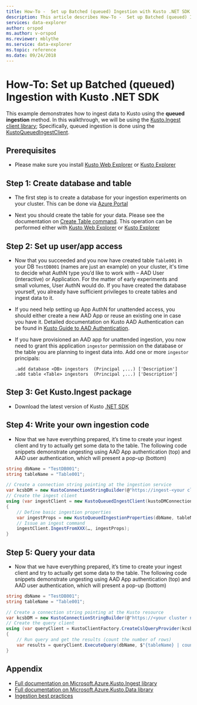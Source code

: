 ```yaml
---
title: How-To -  Set up Batched (queued) Ingestion with Kusto .NET SDK - Azure Data Explorer | Microsoft Docs
description: This article describes How-To -  Set up Batched (queued) Ingestion with Kusto .NET SDK in Azure Data Explorer.
services: data-explorer
author: orspod
ms.author: v-orspod
ms.reviewer: mblythe
ms.service: data-explorer
ms.topic: reference
ms.date: 09/24/2018
---
```

# How-To: Set up Batched (queued) Ingestion with Kusto .NET SDK

This example demonstrates how to ingest data to Kusto using the **queued ingestion** method.
In this walkthrough, we will be using the [Kusto.Ingest client library](../api/netfx/about-kusto-ingest.md);
Specifically, queued ingestion is done using the [KustoQueuedIngestClient](../api/netfx/kusto-ingest-client-reference.md#class-kustoqueuedingestclient).

## Prerequisites
* Please make sure you install [Kusto Web Explorer](https://aka.ms/nkwe) or [Kusto Explorer](https://aka.ms/Kusto.Explorer)

## Step 1: Create database and table
* The first step is to create a database for your ingestion experiments on your cluster. This can be done via [Azure Portal](https://portal.azure.com)

* Next you should create the table for your data. Please see the documentation on [Create Table command](../management/tables.md#create-table).
This operation can be performed either with [Kusto Web Explorer](https://aka.ms/nkwe) or [Kusto Explorer](https://aka.ms/Kusto.Explorer)

## Step 2: Set up user/app access
* Now that you succeeded and you now have created table `Table001` in your DB `TestDB001` (names are just an example) on your cluster,
  it's time to decide what AuthN type you’d like to work with – AAD User (interactive) or Application.
  For the matter of early experiments and small volumes, User AuthN would do. If you have created the database yourself, you already have sufficient privileges to create tables and ingest data to it.

* If you need help setting up App AuthN for unattended access, you should either create a new AAD App or reuse an existing one in case you have it.
  Detailed documentation on Kusto AAD Authentication can be found in [Kusto Guide to AAD Authentication](../management/access-control/how-to-authenticate-with-aad.md).

* If you have provisioned an AAD app for unattended ingestion, you now need to grant this application `ingestor` permission on the database or the table you are planning to ingest data into.
    Add one or more `ingestor` principals:
    ```kusto
  .add database <DB> ingestors  (Principal ,...) ['Description']
  .add table <Table> ingestors  (Principal ,...) ['Description']
  ```

## Step 3: Get Kusto.Ingest package
* Download the latest version of Kusto [.NET SDK](../api/netfx/about-the-sdk.md)

## Step 4: Write your own ingestion code
* Now that we have everything prepared, it’s time to create your ingest client and try to actually get some data to the table.
  The following code snippets demonstrate ungesting using AAD App authentication (top) and AAD user authentication, which will present a pop-up (bottom)

```csharp
string dbName = "TestDB001";
string tableName = "Table001";

// Create a connection string pointing at the ingestion service
var kcsbDM = new KustoConnectionStringBuilder(@"https://ingest-<your cluster name>.kusto.windows.net:443") { FederatedSecurity = true, ApplicationClientId = <AppId>, ApplicationKey = <Secret> };
// Create the ingest client
using (var ingestClient = new KustoQueuedIngestClient(kustoDMConnectionString: kcsbDM))
{
    // Define basic ingestion properties
    var ingestProps = new KustoQueuedIngestionProperties(dbName, tableName);
    // Issue an ingest command
    ingestClient.IngestFromXXX(…, ingestProps);
}
```

## Step 5: Query your data
* Now that we have everything prepared, it’s time to create your ingest client and try to actually get some data to the table.
  The following code snippets demonstrate ungesting using AAD App authentication (top) and AAD user authentication, which will present a pop-up (bottom)

```csharp
string dbName = "TestDB001";
string tableName = "Table001";

// Create a connection string pointing at the Kusto resource
var kcsbDM = new KustoConnectionStringBuilder(@"https://<your cluster name>.kusto.windows.net:443") { FederatedSecurity = true };
// Create the query client
using (var queryClient = KustoClientFactory.CreateCslQueryProvider(kcsb))
{
    // Run query and get the results (count the number of rows)
    var results = queryClient.ExecuteQuery(dbName, $"{tableName} | count", null);
}
```

## Appendix
* [Full documentation on Microsoft.Azure.Kusto.Ingest library](../api/netfx/about-kusto-ingest.md)
* [Full documentation on Microsoft.Azure.Kusto.Data library](../api/netfx/about-kusto-data.md)
* [Ingestion best practices](../api/netfx/kusto-ingest-best-practices.md)